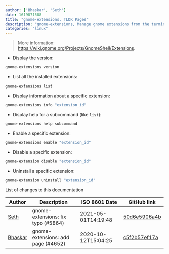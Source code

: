 ```yaml
---
author: ['Bhaskar', 'Seth']
date: 1619871588
title: "gnome-extensions, TLDR Pages"
description: "gnome-extensions, Manage gnome extensions from the terminal."
categories: "linux"
---
```

> More information: <https://wiki.gnome.org/Projects/GnomeShell/Extensions>.

- Display the version:

```bash
gnome-extensions version
```

- List all the installed extensions:

```bash
gnome-extensions list
```

- Display information about a specific extension:

```bash
gnome-extensions info "extension_id"
```

- Display help for a subcommand (like `list`):

```bash
gnome-extensions help subcommand
```

- Enable a specific extension:

```bash
gnome-extensions enable "extension_id"
```

- Disable a specific extension:

```bash
gnome-extension disable "extension_id"
```

- Uninstall a specific extension:

```bash
gnome-extension uninstall "extension_id"
```
List of changes to this documentation


Author | Description | ISO 8601 Date | GitHub link
------|-----|-----|-----
[Seth](mailto:seth@elypia.org) | gnome-extensions: fix typo (#5864) | 2021-05-01T14:19:48 | [50d6e5906a4b](https://github.com/tldr-pages/tldr/commit/50d6e5906a4b27fff00edfd617ca0c3e81551c5f)
[Bhaskar](mailto:43211224+BhaskarDutta2209@users.noreply.github.com) | gnome-extensions: add page (#4652) | 2020-10-12T15:04:25 | [c5f2b57ef17a](https://github.com/tldr-pages/tldr/commit/c5f2b57ef17a1dd786c5ff0dd3978d8842d2f257)

